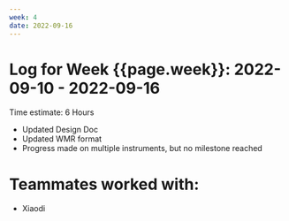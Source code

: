 ```yaml
---
week: 4
date: 2022-09-16
---
```

# Log for Week {{page.week}}: 2022-09-10 - 2022-09-16

Time estimate: 6 Hours

- Updated Design Doc
- Updated WMR format
- Progress made on multiple instruments, but no milestone reached

# Teammates worked with:
- Xiaodi
